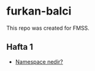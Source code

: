 # furkan-balci
This repo was created for FMSS.

## Hafta 1
- [Namespace nedir?](https://github.com/FMSSBilisimAndroid/furkan-balci/tree/main/week-1)
